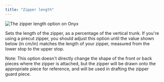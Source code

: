 ```yaml
---
title: "Zipper length"
---
```


![The zipper length option on Onyx](zipperlength.svg)

Sets the length of the zipper, as a percentage of the vertical trunk. If you're using a precut zipper, you should adjust this option until the value shown below (in cm/in) matches the length of your zipper, measured from the lower stop to the upper stop.

Note: This option doesn't directly change the shape of the front or back pieces where the zipper is attached, but the zipper will be drawn onto the appropriate piece for reference, and will be used in drafting the zipper guard piece.